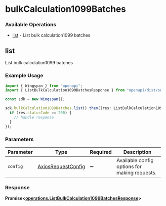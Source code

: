 # bulkCalculation1099Batches

### Available Operations

* [list](#list) - List bulk calculation1099 batches

## list

List bulk calculation1099 batches

### Example Usage

```typescript
import { Wingspan } from "openapi";
import { ListBulkCalculation1099BatchesResponse } from "openapi/dist/sdk/models/operations";

const sdk = new Wingspan();

sdk.bulkCalculation1099Batches.list().then((res: ListBulkCalculation1099BatchesResponse) => {
  if (res.statusCode == 200) {
    // handle response
  }
});
```

### Parameters

| Parameter                                                    | Type                                                         | Required                                                     | Description                                                  |
| ------------------------------------------------------------ | ------------------------------------------------------------ | ------------------------------------------------------------ | ------------------------------------------------------------ |
| `config`                                                     | [AxiosRequestConfig](https://axios-http.com/docs/req_config) | :heavy_minus_sign:                                           | Available config options for making requests.                |


### Response

**Promise<[operations.ListBulkCalculation1099BatchesResponse](../../models/operations/listbulkcalculation1099batchesresponse.md)>**

